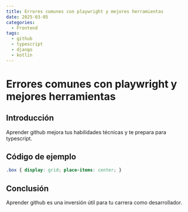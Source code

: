 ```yaml
---
title: Errores comunes con playwright y mejores herramientas
date: 2025-03-05
categories:
  - Frontend
tags:
  - github
  - typescript
  - django
  - kotlin
---
```


# Errores comunes con playwright y mejores herramientas

## Introducción

Aprender github mejora tus habilidades técnicas y te prepara para typescript.

## Código de ejemplo

```css
.box { display: grid; place-items: center; }
```

## Conclusión

Aprender github es una inversión útil para tu carrera como desarrollador.